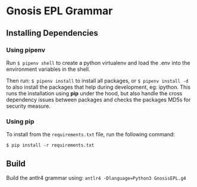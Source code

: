 # Gnosis EPL Grammar

## Installing Dependencies

### Using pipenv
Run `$ pipenv shell` to create a python virtualenv and load the .env into the environment variables in the shell.

Then run: `$ pipenv install` to install all packages, or `$ pipenv install -d` to also install the packages that help during development, eg: ipython.
This runs the installation using **pip** under the hood, but also handle the cross dependency issues between packages and checks the packages MD5s for security measure.


### Using pip
To install from the `requirements.txt` file, run the following command:
```
$ pip install -r requirements.txt
```

## Build
Build the antlr4 grammar using: `antlr4 -Dlanguage=Python3 GnosisEPL.g4`